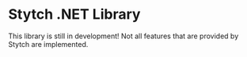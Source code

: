 
# Stytch .NET Library

This library is still in development! Not all features that are provided by Stytch are implemented.


